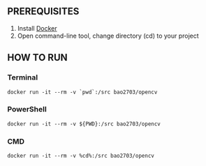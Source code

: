## PREREQUISITES
1) Install [Docker](https://www.docker.com/)
2) Open command-line tool, change directory (cd) to your project

## HOW TO RUN

### Terminal
```
docker run -it --rm -v `pwd`:/src bao2703/opencv
```

### PowerShell
```
docker run -it --rm -v ${PWD}:/src bao2703/opencv
```

### CMD
```
docker run -it --rm -v %cd%:/src bao2703/opencv
```